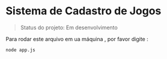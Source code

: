 <h1> Sistema de Cadastro de Jogos</h1>

> Status do projeto:  Em desenvolvimento

Para rodar este arquivo em ua máquina , por favor digite :

```
node app.js
```
